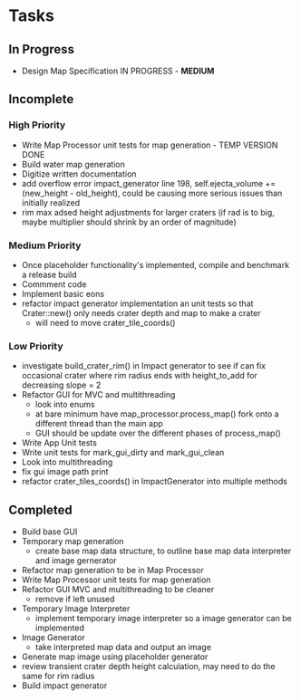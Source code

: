 # Tasks

## In Progress
* Design Map Specification IN PROGRESS - **MEDIUM**

## Incomplete

### High Priority
* Write Map Processor unit tests for map generation - TEMP VERSION DONE
* Build water map generation
* Digitize written documentation
* add overflow error impact_generator line 198, self.ejecta_volume += (new_height - old_height), could be causing more serious issues than initially realized
* rim max adsed height adjustments for larger craters (if rad is to big, maybe multiplier should shrink by an order of magnitude)

### Medium Priority
* Once placeholder functionality's implemented, compile and benchmark a release build
* Commment code
* Implement basic eons
* refactor impact generator implementation an unit tests so that Crater::new() only needs crater depth and map to make a crater
    * will need to move crater_tile_coords()

### Low Priority

* investigate build_crater_rim() in Impact generator to see if can fix occasional crater where rim radius ends with height_to_add for decreasing slope = 2
* Refactor GUI for MVC and multithreading
    * look into enums
    * at bare minimum have map_processor.process_map() fork onto a different thread than the main app
    * GUI should be update over the different phases of process_map()
* Write App Unit tests
* Write unit tests for mark_gui_dirty and mark_gui_clean
* Look into multithreading
* fix gui image path print
* refactor crater_tiles_coords() in ImpactGenerator into multiple methods

## Completed

* Build base GUI
* Temporary map generation
    * create base map data structure, to outline base map data interpreter and image gernerator
* Refactor map generation to be in Map Processor
* Write Map Processor unit tests for map generation
* Refactor GUI MVC and multithreading to be cleaner
    * remove if left unused
* Temporary Image Interpreter
    * implement temporary image interpreter so a image generator can be implemented
* Image Generator
    * take interpreted map data and output an image
* Generate map image using placeholder generator
* review transient crater depth height calculation, may need to do the same for rim radius
* Build impact generator
